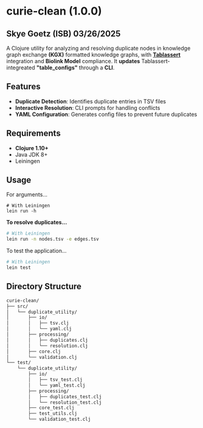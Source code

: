 # curie-clean (1.0.0)

## Skye Goetz (ISB) 03/26/2025

A Clojure utility for analyzing and resolving duplicate nodes in knowledge graph exchange **(KGX)** formatted knowledge graphs, with [**Tablassert**](https://github.com/SkyeAv/Tablassert3.0.0) integration and **Biolink Model** compliance. It **updates** Tablassert-integreated **"table_configs"** through a **CLI**. 

## Features

- **Duplicate Detection**: Identifies duplicate entries in TSV files
- **Interactive Resolution**: CLI prompts for handling conflicts
- **YAML Configuration**: Generates config files to prevent future duplicates

## Requirements

- **Clojure 1.10+**
- Java JDK 8+
- Leiningen

## Usage

For arguments...

```
# With Leiningen
lein run -h
```

**To resolve duplicates...**

```bash
# With Leiningen
lein run -n nodes.tsv -e edges.tsv
```

To test the application...

```bash
# With Leiningen
lein test
```

## Directory Structure

```txt
curie-clean/
├── src/
│   └── duplicate_utility/
│       ├── io/
│       │   ├── tsv.clj
│       │   └── yaml.clj
│       ├── processing/
│       │   ├── duplicates.clj
│       │   └── resolution.clj
│       ├── core.clj
│       └── validation.clj
└── test/
    └── duplicate_utility/
        ├── io/
        │   ├── tsv_test.clj
        │   └── yaml_test.clj
        ├── processing/
        │   ├── duplicates_test.clj
        │   └── resolution_test.clj
        ├── core_test.clj
        ├── test_utils.clj
        └── validation_test.clj
```
